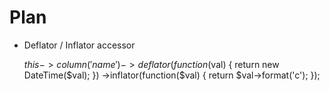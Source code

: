 Plan
====

* Deflator / Inflator accessor

    $this->column('name')
        ->deflator(function($val) { return new DateTime($val); })
        ->inflator(function($val) { return $val->format('c'); });
